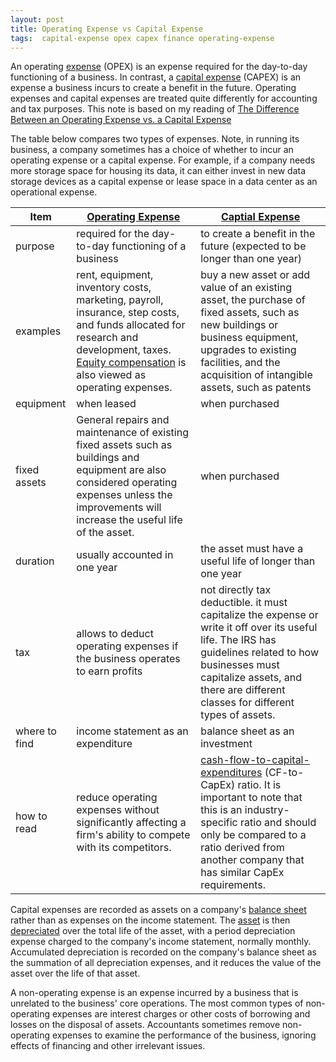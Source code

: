```yaml
---
layout: post
title: Operating Expense vs Capital Expense
tags:  capital-expense opex capex finance operating-expense
---
```

An operating [expense](https://www.investopedia.com/terms/e/expense.asp) (OPEX) is an expense required for the day-to-day functioning of a business. In contrast, a [capital expense](https://www.investopedia.com/terms/c/capitalexpenditure.asp) (CAPEX) is an expense a business incurs to create a benefit in the future. Operating expenses and capital expenses are treated quite differently for accounting and tax purposes. This note is based on my reading of [The Difference Between an Operating Expense vs. a Capital Expense](https://www.investopedia.com/ask/answers/042415/what-difference-between-operating-expense-and-capital-expense.asp#:~:text=What%20Is%20An%20Operating%20Expense,a%20benefit%20in%20the%20future.)

The table below compares two types of expenses. Note, in running its business, a company sometimes has a choice of whether to incur an operating expense or a capital expense. For example, if a company needs more storage space for housing its data, it can either invest in new data storage devices as a capital expense or lease space in a data center as an operational expense.

| Item          | [Operating Expense](https://www.investopedia.com/terms/o/operating_expense.asp) | [Captial Expense](https://www.investopedia.com/terms/c/capitalexpenditure.asp) |
| ------------- | ------------------------------------------------------------ | ------------------------------------------------------------ |
| purpose       | required for the day-to-day functioning of a business        | to create a benefit in the future (expected to be longer than one year) |
| examples      | rent, equipment, inventory costs, marketing, payroll, insurance, step costs, and funds allocated for research and development, taxes. [Equity compensation](https://www.wallstreetprep.com/knowledge/stock-based-compensation-accounting-journal-entries/) is also viewed as operating expenses. | buy a new asset or add value of an existing asset, the purchase of fixed assets, such as new buildings or business equipment, upgrades to existing facilities, and the acquisition of intangible assets, such as patents |
| equipment     | when leased                                                  | when purchased                                               |
| fixed assets  | General repairs and maintenance of existing fixed assets such as buildings and equipment are also considered operating expenses unless the improvements will increase the useful life of the asset. | when purchased                                               |
| duration      | usually accounted in one year                                | the asset must have a useful life of longer than one year    |
| tax           | allows to deduct operating expenses if the business operates to earn profits | not directly tax deductible. it must capitalize the expense or write it off over its useful life. The IRS has guidelines related to how businesses must capitalize assets, and there are different classes for different types of assets. |
| where to find | income statement as an expenditure                           | balance sheet as an investment                               |
| how to read   | reduce operating expenses without significantly affecting a firm's ability to compete with its competitors. | [cash-flow-to-capital-expenditures](https://www.investopedia.com/terms/c/cashflow_capex.asp) (CF-to-CapEx) ratio. It is important to note that this is an industry-specific ratio and should only be compared to a ratio derived from another company that has similar CapEx requirements. |

Capital expenses are recorded as assets on a company's [balance sheet](https://www.investopedia.com/terms/b/balancesheet.asp) rather than as expenses on the income statement. The [asset](https://www.investopedia.com/ask/answers/122214/how-should-company-budget-capital-expenditures.asp) is then [depreciated](https://www.investopedia.com/terms/d/depreciation.asp) over the total life of the asset, with a period depreciation expense charged to the company's income statement, normally monthly. Accumulated depreciation is recorded on the company's balance sheet as the summation of all depreciation expenses, and it reduces the value of the asset over the life of that asset.

A non-operating expense is an expense incurred by a business that is unrelated to the business' core operations. The most common types of non-operating expenses are interest charges or other costs of borrowing and losses on the disposal of assets. Accountants sometimes remove non-operating expenses to examine the performance of the business, ignoring effects of financing and other irrelevant issues.
